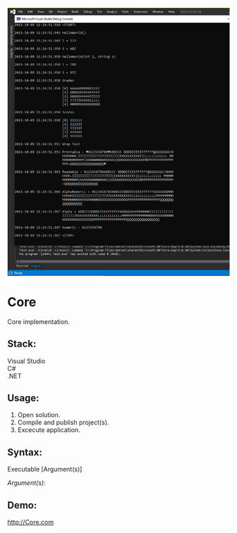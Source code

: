 ![Preview](Preview.png?raw=true "Preview")

# Core

Core implementation.

## Stack:

Visual Studio\
C#\
.NET

## Usage:

1. Open solution.
2. Compile and publish project(s).
3. Excecute application.

## Syntax:

Executable [Argument(s)]

*Argument(s)*:

## Demo:

http://Core.com

